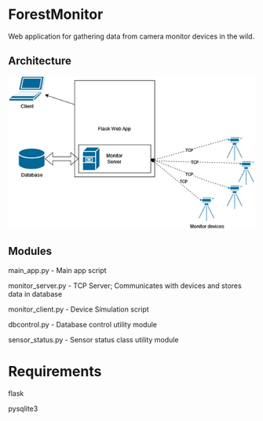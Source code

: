 # ForestMonitor

Web application for gathering data from camera monitor devices in the wild.
## Architecture 


<img src="docu/arch.png" alt="Application architecture"/>


## Modules
main_app.py - Main app script

monitor_server.py - TCP Server; Communicates with devices and stores data in database

monitor_client.py - Device Simulation script

dbcontrol.py - Database control utility module

sensor_status.py - Sensor status class utility module




# Requirements

flask

pysqlite3